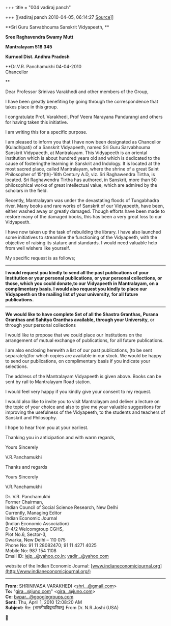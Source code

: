 +++
title = "004 vadiraj panch"

+++
[[vadiraj panch	2010-04-05, 06:14:27 [Source](https://groups.google.com/g/bvparishat/c/9RjuGeKQuCI)]]



**Sri Guru Sarvabhouma Sanskrit Vidyapeeth, **

**Sree Raghavendra Swamy Mutt**

**Mantralayam 518 345**

**Kurnool Dist. Andhra Pradesh**



**Dr.V.R. Panchamukhi
04-04-2010  
Chancellor  
  
**



Dear Professor Srinivas Varakhedi and other members of the Group,

I have been greatly benefiting by going through the correspondence that takes place in this group.

I congratulate Prof. Varakhedi, Prof Veera Narayana Pandurangi and others for having taken this initiative.



I am writing this for a specific purpose.



I am pleased to inform you that I have now been designated as Chancellor (Kuladhipati) of a Sanskrit Vidyapeeth, named Sri Guru Sarvabhouma Sanskrit Vidypaeeth, at Mantralayam. This Vidyapeeth is an oriental institution which is about hundred years old and which is dedicated to the cause of fosteringthe learning in Sanskrit and Indology. It is located at the most sacred place, called Mantralayam, where the shrine of a great Saint Philosopher of 15^(th)-16th Century A.D, viz. Sri Raghawendra Tirtha, is located. Sri Raghawendra Tirtha has authored, in Sanskrit, more than 50 philosophical works of great intellectual value, which are admired by the scholars in the field.



Recently, Mantralayam was under the devastating floods of Tungabhadra river. Many books and rare works of Sanskrit of our Vidyapeeth, have been, either washed away or greatly damaged. Though efforts have been made to restore many of the damaged books, this has been a very great loss to our Vidyapeeth.

I have now taken up the task of rebuilding the library. I have also launched some initiatives to streamline the functioning of the Vidyapeeth, with the objective of raising its stature and standards. I would need valuable help from well wishers like yourself.



My specific request is as follows;

****

**I would request you kindly to send all the past publications of your Institution or your personal publications, or your personal collections, or those, which you could donate,to our Vidyapeeth in Mantralayam, on a complimentary basis. I would also request you kindly to place our Vidyapeeth on the mailing list of your university, for all future publications.**

****

**We would like to have complete Set of all the Shastra Granthas, Purana Granthas and Sahitya Granthas available, through your University**, or through your personal collections

I would like to propose that we could place our Institutions on the arrangement of mutual exchange of publications, for all future publications.

I am also enclosing herewith a list of our past publications, (to be sent separately)for which copies are available in our stock. We would be happy to send our publications, on complimentary basis if you indicate your selections.



The address of the Mantralayam Vidyapeeth is given above. Books can be sent by rail to Mantralayam Road station. 

I would feel very happy if you kindly give your consent to my request.

I would also like to invite you to visit Mantralayam and deliver a lecture on the topic of your choice and also to give me your valuable suggestions for improving the usefulness of the Vidyapeeth, to the students and teachers of Sanskrit and Philosophy.

I hope to hear from you at your earliest.

Thanking you in anticipation and with warm regards,





Yours Sincerely





V.R.Panchamukhi  
  





  


Thanks and regards

Yours Sincerely



V.R.Panchamukhi





Dr. V.R. Panchamukhi  
Former Chairman,  
Indian Council of Social Science Research, New Delhi  
Currently, Managing Editor  
Indian Economic Journal  
(Indian Economic Association)  
D-4/2 Welcomgroup CGHS,  
Plot No.6, Sector-3,  
Dwarka, New Delhi – 110 075  
Phone No: 91 11 28082470; 91 11 4271 4025  
Mobile No: 987 154 1108  
Email ID: [iejp...@yahoo.co.in](); [vadir...@yahoo.com]()

website of the Indian Economic Journal: [www.indianeconomicjournal.org](http://www.indianeconomicjournal.org/)

  

  

------------------------------------------------------------------------

**From:** SHRINIVASA VARAKHEDI \<[shri...@gmail.com]()\>  
**To:** "[gira...@juno.com]()" \<[gira...@juno.com]()\>  
**Cc:** [bvpar...@googlegroups.com]()  
**Sent:** Thu, April 1, 2010 12:08:20 AM  
**Subject:** Re: {भारतीयविद्वत्परिषत्} From Dr. N.R.Joshi (USA)  




